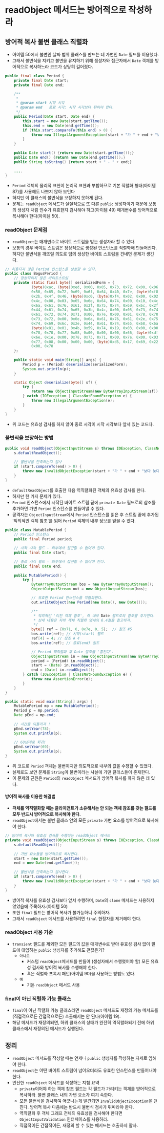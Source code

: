 # readObject 메서드는 방어적으로 작성하라

## 방어적 복사 불변 클래스 직렬화

* 아이템 50에서 불변인 날짜 범위 클래스를 만드는 데 가변인 `Date` 필드를 이용했다.
* 그래서 불변식을 지키고 불변을 유지하기 위해 생성자와 접근자에서 `Date` 객체를 방어적으로 복사하느라 코드가 상당히 길어졌다.

```java
public final class Period {
    private final Date start;
    private final Date end;

    /**
     * 
     * @param start 시작 시각
     * @param end   종료 시각; 시작 시각보다 뒤어야 한다.
     */
    public Period(Date start, Date end) {
        this.start = new Date(start.getTime());
        this.end = new Date(end.getTime());
        if (this.start.compareTo(this.end) > 0) {
            throw new IllegalArgumentException(start + "가 " + end + "보다 늦다.");
        }
    }
    
    public Date start() {return new Date(start.getTime());}
    public Date end() {return new Date(end.getTime());}
    public String toString() {return start + " - " + end;}
    
    ....
}
```

* `Period` 객체의 물리적 표현이 논리적 표현과 부합하므로 기본 직렬화 형태(아이템 87)를 사용해도 나쁘지 않아 보인다
* 하지만 이 클래스의 불변식을 보장하지 못하게 된다.
* 문제는 `readObject` 메서드가 실질적으로 또 다른 `public` 생성자이기 때문에 보통의 생성자 처럼 인수가 유효한지 검사해야 하고(아이템 49)
 매개변수를 방어적으로 복사해야 한다(아이템 50).


### readObject 문제점

* `readObject`는 매개변수로 바이트 스트림을 받는 생성자라 할 수 있다.
* 보통의 경우 바이트 스트림은 정상적으로 생성된 인스턴스를 직렬화해 만들어진다. 하지만 불변식을 깨뜨릴 의도로 임의 생성한 바이트 스트림을 건네면 문제가 생긴다.

```java
// 허용되지 않은 Period 인스턴스를 생성할 수 있다.
public class BogusPeriod {
    // 정상적이지 않은 바이트스트림
    private static final byte[] serializedForm = {
            (byte)0xac, (byte)0xed, 0x00, 0x05, 0x73, 0x72, 0x00, 0x06,
            0x50, 0x65, 0x72, 0x69, 0x6f, 0x64, 0x40, 0x7e, (byte)0xf8,
            0x2b, 0x4f, 0x46, (byte)0xc0, (byte)0xf4, 0x02, 0x00, 0x02,
            0x4c, 0x00, 0x03, 0x65, 0x6e, 0x64, 0x74, 0x00, 0x10, 0x4c,
            0x6a, 0x61, 0x76, 0x61, 0x2f, 0x75, 0x74, 0x69, 0x6c, 0x2f,
            0x44, 0x61, 0x74, 0x65, 0x3b, 0x4c, 0x00, 0x05, 0x73, 0x74,
            0x61, 0x72, 0x74, 0x71, 0x00, 0x7e, 0x00, 0x01, 0x78, 0x70,
            0x73, 0x72, 0x00, 0x0e, 0x6a, 0x61, 0x76, 0x61, 0x2e, 0x75,
            0x74, 0x69, 0x6c, 0x2e, 0x44, 0x61, 0x74, 0x65, 0x68, 0x6a,
            (byte)0x81, 0x01, 0x4b, 0x59, 0x74, 0x19, 0x03, 0x00, 0x00,
            0x78, 0x70, 0x77, 0x08, 0x00, 0x00, 0x00, 0x66, (byte)0xdf,
            0x6e, 0x1e, 0x00, 0x78, 0x73, 0x71, 0x00, 0x7e, 0x00, 0x03,
            0x77, 0x08, 0x00, 0x00, 0x00, (byte)0xd5, 0x17, 0x69, 0x22,
            0x00, 0x78
    };
    
    public static void main(String[] args) {
        Period p = (Period) deserialize(serializedForm);
        System.out.println(p);
    }

    static Object deserialize(byte[] sf) {
        try {
            return new ObjectInputStream(new ByteArrayInputStream(sf)).readObject();
        } catch (IOException | ClassNotFoundException e) {
            throw new IllegalArgumentException(e);
        }
    }
}
```

* 위 코드는 유효성 검사를 하지 않아 종료 시각이 시작 시각보다 앞서 있는 코드다.

### 불변식을 보장하는 방법

```java
public void readObject(ObjectInputStream s) throws IOException, ClassNotFoundException {
    s.defaultReadObject();
    
    // 불변식을 만족하는지 검사
    if (start.compareTo(end) > 0) {
        throw new InvalidObjectException(start + "가 " + end + "보다 늦다.");
    }
}
```

* `defaultReadObject`를 호출한 다음 역직렬화된 객체의 유효성 검사를 한다.
* 하지만 한 가지 문제가 있다. 
* `Period` 인스턴스에서 시작된 바이트 스트림 끝에 `private Date` 필드로의 참조를 추가하면 가변 `Period` 인스턴스를 만들어낼 수 있다.
* 공격자는 `ObjectInputStream`에서 `Period` 인스턴스를 읽은 후 스트림 끝에 추가된 '악의적인 객체 참조'를 읽어 `Period` 객체의 내부 정보를
 얻을 수 있다.

```java
public class MutablePeriod {
    // Period 인스턴스
    public final Period period;
    
    // 시작 시각 필드 - 외부에서 접근할 수 없어야 한다.
    public final Date start;
    
    // 종료 시각 필드 - 외부에서 접근할 수 없어야 한다.
    public final Date end;
    
    public MutablePeriod() {
        try {
            ByteArrayOutputStream bos = new ByteArrayOutputStream();
            ObjectOutputStream out = new ObjectOutputStream(bos);

            // 유효한 Period 인스턴스를 직렬화한다.
            out.wriiteObject(new Period(new Date(), new Date()));

            /**
             * 악의적인 '이전 객체 참조', 즉 내부 Date 필드로의 참조를 추가한다.
             * 상세 내용은 자바 객체 직렬화 명세의 6.4절을 참고하자.
             */
            byte[] ref = {0x71, 0, 0x7e, 0, 5};  // 참조 #5
            bos.write(ref); // 시작(start) 필드
            ref[4] = 4; // 참조 # 4
            bos.write(ref); // 종료(end) 필드

            // Period 역직렬화 후 Date 참조를 '훔친다'.
            ObjectInputStream in = new ObjectInputStream(new ByteArrayInputStream(bos.toByteArray()));
            period = (Period) in.readObject();
            start = (Date) in.readObject();
            end = (Date) in.readObject();
        } catch (IOException | ClassNotFoundException e) {
            throw new AssertionError(e);
        }
    }
}
```

```java
public static void main(String[] args) {
    MutablePeriod mp = new MutablePeriod();
    Period p = mp.period;
    Date pEnd = mp.end;
    
    // 시간을 되돌리자 !
    pEnd.setYear(78);
    System.out.println(p);
    
    // 60년대로 회귀!
    pEnd.setYear(69);
    System.out.println(p);
}
```

* 위 코드로 `Period` 객체는 불변이지만 의도적으로 내부의 값을 수정할 수 있었다.
* 실제로도 보안 문제를 `String`이 불변이라는 사실에 기댄 클래스들이 존재한다.
* 이 문제의 근원은 `Period`의 `readObject` 메서드가 방어적 복사를 하지 않은 데 있다.

#### 방어적 복사를 이용한 해결법

* **객체를 역직렬화할 때는 클라이언트가 소유해서는 안 되는 객체 참조를 갖는 필드를 모두 반드시 방어적으로 복사해야 한다.**
* `readObject`에서는 불변 클래스 안의 모든 `private` 가변 요소를 방어적으로 복사해야 한다.

```java
// 방어적 복사와 유효성 검사를 수행하는 readObject 메서드
private void readObject(ObjectInputStream s) throws IOException, ClassNotFoundException {
    s.defaultReadObject();
    
    // 가변 요소들을 방어적으로 복사한다.
    start = new Date(start.getTime());
    end = new Date(end.getTime());
    
    // 불변식을 만족하는지 검사한다.
    if (start.compareTo(end) > 0) {
        throw new InvalidObjectException(start + "가 " + end + "보다 늦다.");
    }
}
```

* 방어적 복사를 유효성 검사보다 앞서 수행하며, `Date`의 `clone` 메서드는 사용하지 않았음에 주목하자.(아이템 50)
* 또한 `final` 필드는 방어적 복사가 불가능하니 주의하자.
* 그래서 `readObject` 메서드를 사용하려면 `final` 한정자를 제거해야 한다.

### readObject 사용 기준

* `transient` 필드를 제외한 모든 필드의 값을 매개변수로 받아 유효성 검사 없이 필드에 대입하는 `public` 생성자를 추가해도 괜찮은가?
  * `아니오`
    * 커스텀 `readObject`메서드를 만들어 (생성자에서 수행했어야 할) 모든 유효성 검사와 방어적 복사를 수행해야 한다.
    * 혹은 직렬화 프록시 패턴(아이템 90)을 사용하는 방법도 있다.
  * `예`
    * 기본 `readObject` 메서드 사용

### final이 아닌 직렬화 가능 클래스

* `final`이 아닌 직렬화 가능 클래스라면 `readObject` 메서드도 재정의 가능 메서드를 (직접적으로든 간접적으로든) 호출해서는 안 된다(아이템 19).
* 해당 메서드가 재정의되면, 하위 클래스의 상태가 완전히 역직렬화되기 전에 하위 클래스에서 재정의된 메서드가 실행된다.


## 정리

* `readObject` 메서드를 작성할 때는 언제나 `public` 생성자를 작성하는 자세로 임해야 한다.
* `readObject`는 어떤 바이트 스트림이 넘어오더라도 유효한 인스턴스를 만들어내야 한다.
* 안전한 `readObject` 메서드를 작성하는 지침 요약
  * `private`이어야 하는 객체 참조 필드는 각 필드가 가리키는 객체를 방어적으로 복사하라. 불변 클래스 내의 가변 요소가 여기 속한다.
  * 모든 불변식을 검사하여 어긋나는게 발견되면 `InvalidObjectException`을 던진다. 방어적 복사 다음에는 반드시 불변식 검사가 뒤따라야 한다.
  * 역직렬화 후 객체 그래프 전체의 유효성을 검사해야 한다면 `ObjectInputValidation` 인터페이스를 사용하라.
  * 직접적이든 간접적이든, 재정의 할 수 있는 메서드는 호출하지 말자.
